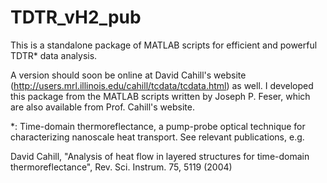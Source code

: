 TDTR_vH2_pub
============

This is a standalone package of MATLAB scripts for efficient and powerful TDTR* data analysis.

A version should soon be online at David Cahill's website (http://users.mrl.illinois.edu/cahill/tcdata/tcdata.html) as well. I developed this package from the MATLAB scripts written by Joseph P. Feser, which are also available from Prof. Cahill's website.

*: Time-domain thermoreflectance, a pump-probe optical technique for characterizing nanoscale heat transport. See relevant publications, e.g.

David Cahill, "Analysis of heat flow in layered structures for time-domain thermoreflectance", Rev. Sci. Instrum. 75, 5119 (2004)
